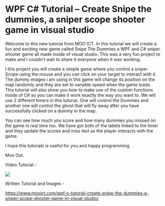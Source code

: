 # WPF C# Tutorial – Create Snipe the dummies, a sniper scope shooter game in visual studio
Welcome to this new tutorial from MOO ICT. In this tutorial we will create a fun and exciting new game called Snipe The Dummies a WPF and C# sniper shooter game all made inside of visual studio. This was a very fun project to make and I couldn't wait to share it everyone when it was working. 

I this project you will create a simple game where you control a sniper Scope using the mouse and you can click on your target to interact with it. The dummy images i am using in this game will change its position on the map randomly and they are set to variable speed when the game loads. This tutorial will also show you how to make use of the custom functions inside of C# so you can make it work exactly the way you want to. We will use 2 different timers in this tutorial. One will control the Dummies and another one will control the ghost that will fly away after you have successfully clicked on a dummy in the map. 

You can see how much you score and how many dummies you missed on the game in real time too. We have got both of the labels linked to the timer and they update the scores and miss text as the player interacts with the game. 

I hope this tutorials is useful for you and happy programming. 

Moo Out.

Video Tutorial - 

[![](http://img.youtube.com/vi/p-z4oaw3fLs/0.jpg)](http://www.youtube.com/watch?v=p-z4oaw3fLs "MOO ICT 2d sniper shooter game tutorial")

Written Tutorial and Images - 

https://www.mooict.com/wpf-c-tutorial-create-snipe-the-dummies-a-sniper-scope-shooter-game-in-visual-studio/
